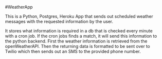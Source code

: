 #WeatherApp 

This is a Python, Postgres, Heroku App that sends out scheduled weather messages with the requested information by the user. 

It stores what information is required in a db that is checked every minute with a cron job. 
If the cron jobs finds a match, it will send this information to the python backend. First the weather information is retrieved from the openWeatherAPI.
Then the returning data is formatted to be sent over to Twilio which then sends out an SMS to the provided phone number. 

